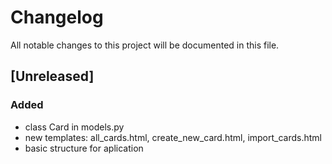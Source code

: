 # Changelog

All notable changes to this project will be documented in this file.

## [Unreleased]

### Added
- class Card in models.py
- new templates: all_cards.html, create_new_card.html, import_cards.html
- basic structure for aplication
